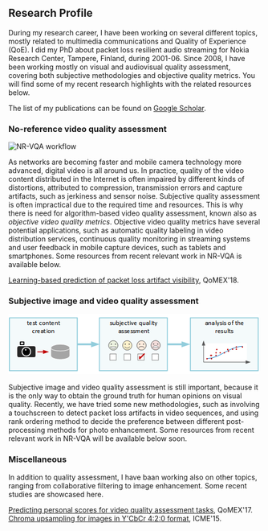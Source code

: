 ## Research Profile

During my research career, I have been working on several different topics, mostly related to multimedia communications and Quality of Experience (QoE). I did my PhD about packet loss resilient audio streaming for Nokia Research Center, Tampere, Finland, during 2001-06. Since 2008, I have been working mostly on visual and audiovisual quality assessment, covering both subjective methodologies and objective quality metrics. You will find some of my recent research highlights with the related resources below.

The list of my publications can be found on [Google Scholar](https://scholar.google.com/citations?hl=en&user=IrbP5FUAAAAJ).


### No-reference video quality assessment

![NR-VQA workflow](https://jarikorhonen.github.io/nr-vqa.png "NR-VQA workflow")

As networks are becoming faster and mobile camera technology more advanced, digital video is all around us. In practice, quality of the video content distributed in the Internet is often impaired by different kinds of distortions, attributed to compression, transmission errors and capture artifacts, such as jerkiness and sensor noise. Subjective quality assessment is often impractical due to the required time and resources. This is why there is need for algorithm-based video quality assessment, known also as *objective video quality metrics*. Objective video quality metrics have several potential applications, such as automatic quality labeling in video distribution services, continuous quality monitoring in streaming systems and user feedback in mobile capture devices, such as tablets and smartphones. Some resources from recent relevant work in NR-VQA is available below.

[Learning-based prediction of packet loss artifact visibility](https://github.com/jarikorhonen/nr-vqa-packetloss), QoMEX'18.

### Subjective image and video quality assessment

![Subjective quality assessment workflow](https://github.com/jarikorhonen/jarikorhonen.github.io/blob/master/sqa2.png "Subjective quality assessment workflow")

Subjective image and video quality assessment is still important, because it is the only way to obtain the ground truth for human opinions on visual quality. Recently, we have tried some new methodologies, such as involving a touchscreen to detect packet loss artifacts in video sequences, and using rank ordering method to decide the preference between different post-processing methods for photo enhancement. Some resources from recent relevant work in NR-VQA will be available below soon. 

### Miscellaneous

In addition to quality assessment, I have baan working also on other topics, ranging from collaborative filtering to image enhancement. Some recent studies are showcased here.

[Predicting personal scores for video quality assessment tasks](https://github.com/jarikorhonen/personal_scores), QoMEX'17.
[Chroma upsampling for images in Y'CbCr 4:2:0 format](https://github.com/jarikorhonen/chroma_upsampling), ICME'15.


